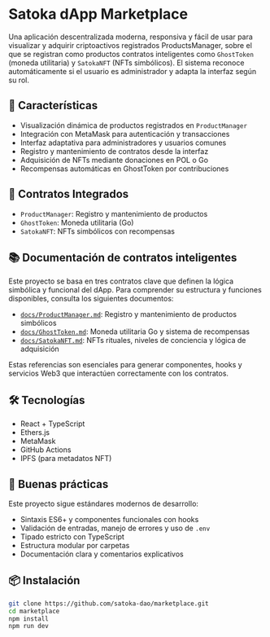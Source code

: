 # Satoka dApp Marketplace

Una aplicación descentralizada moderna, responsiva y fácil de usar para visualizar y adquirir criptoactivos registrados ProductsManager, sobre el que se registran como productos contratos inteligentes como `GhostToken` (moneda utilitaria) y `SatokaNFT` (NFTs simbólicos). El sistema reconoce automáticamente si el usuario es administrador y adapta la interfaz según su rol.

## 🚀 Características

- Visualización dinámica de productos registrados en `ProductManager`
- Integración con MetaMask para autenticación y transacciones
- Interfaz adaptativa para administradores y usuarios comunes
- Registro y mantenimiento de contratos desde la interfaz
- Adquisición de NFTs mediante donaciones en POL o Go
- Recompensas automáticas en GhostToken por contribuciones

## 🧱 Contratos Integrados

- `ProductManager`: Registro y mantenimiento de productos
- `GhostToken`: Moneda utilitaria (Go)
- `SatokaNFT`: NFTs simbólicos con recompensas

## 📚 Documentación de contratos inteligentes

Este proyecto se basa en tres contratos clave que definen la lógica simbólica y funcional del dApp. Para comprender su estructura y funciones disponibles, consulta los siguientes documentos:

- [`docs/ProductManager.md`](docs/ProductManager.md): Registro y mantenimiento de productos simbólicos
- [`docs/GhostToken.md`](docs/GhostToken.md): Moneda utilitaria Go y sistema de recompensas
- [`docs/SatokaNFT.md`](docs/SatokaNFT.md): NFTs rituales, niveles de conciencia y lógica de adquisición

Estas referencias son esenciales para generar componentes, hooks y servicios Web3 que interactúen correctamente con los contratos.

## 🛠️ Tecnologías

- React + TypeScript
- Ethers.js
- MetaMask
- GitHub Actions
- IPFS (para metadatos NFT)

## 🧠 Buenas prácticas

Este proyecto sigue estándares modernos de desarrollo:

- Sintaxis ES6+ y componentes funcionales con hooks
- Validación de entradas, manejo de errores y uso de `.env`
- Tipado estricto con TypeScript
- Estructura modular por carpetas
- Documentación clara y comentarios explicativos

## 📦 Instalación

```bash
git clone https://github.com/satoka-dao/marketplace.git
cd marketplace
npm install
npm run dev
